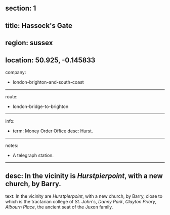 section: 1
----
title: Hassock's Gate
----
region: sussex
----
location: 50.925, -0.145833
----
company:
- london-brighton-and-south-coast
----
route:
- london-bridge-to-brighton
----
info:
- term: Money Order Office
  desc: Hurst.
----
notes:
- A telegraph station.
----
desc: In the vicinity is *Hurstpierpoint*, with a new church, by Barry.
----
text: In the vicinity are *Hurstpierpoint*, with a new church, by Barry, close to which is the tractarian college of *St. John's*, *Danny Park*, *Clayton Priory*, *Albourn Place*, the ancient seat of the Juxon family.
